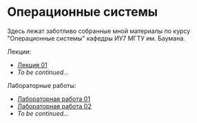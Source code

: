 # Операционные системы

Здесь лежат заботливо собранные мной материалы по курсу "Операционные
системы" кафедры ИУ7 МГТУ им. Баумана.

Лекции:

- [Лекция 01](theory/lec-01.md)
- _To be continued..._

Лабораторные работы:

- [Лабораторная работа 01](lab-01)
- [Лабораторная работа 02](lab-02)
- _To be continued..._
